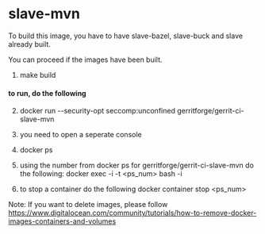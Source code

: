 slave-mvn
============

To build this image, you have to have slave-bazel, slave-buck and slave already built.

You can proceed if the images have been built.

1. make build

#### to run, do the following

2. docker run --security-opt seccomp:unconfined gerritforge/gerrit-ci-slave-mvn

3. you need to open a seperate console

4. docker ps

5. using the number from docker ps for gerritforge/gerrit-ci-slave-mvn do the following:
   docker exec -i -t <ps_num> bash -i

6. to stop a  container do the following
   docker container stop <ps_num>

Note: If you want to delete images, please follow
https://www.digitalocean.com/community/tutorials/how-to-remove-docker-images-containers-and-volumes
